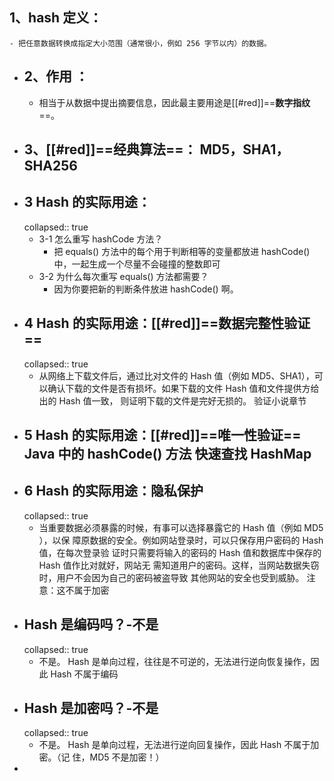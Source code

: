 ## 1、hash 定义：
	- 把任意数据转换成指定⼤⼩范围（通常很⼩，例如 256 字节以内）的数据。
- ## 2、作⽤ ：
	- 相当于从数据中提出摘要信息，因此最主要⽤途是[[#red]]==**数字指纹**==。
- ## 3、[[#red]]==**经典算法**==： MD5，SHA1，SHA256
- ## 3 Hash 的实际⽤途：
  collapsed:: true
	- 3-1  怎么重写 hashCode ⽅法？
		- 把 equals() ⽅法中的每个⽤于判断相等的变量都放进 hashCode() 中，⼀起⽣成⼀个尽量不会碰撞的整数即可
	- 3-2  为什么每次重写 equals() ⽅法都需要？
		- 因为你要把新的判断条件放进 hashCode() 啊。
- ## 4 Hash 的实际⽤途：[[#red]]==**数据完整性验证**==
  collapsed:: true
	- 从⽹络上下载⽂件后，通过⽐对⽂件的 Hash 值（例如 MD5、SHA1），可以确认下载的⽂件是否有损坏。如果下载的⽂件 Hash 值和⽂件提供⽅给出的 Hash 值⼀致， 则证明下载的⽂件是完好⽆损的。   验证小说章节
- ## 5 Hash 的实际⽤途：[[#red]]==**唯⼀性验证**== Java 中的 hashCode() ⽅法     快速查找     HashMap
- ## 6 Hash 的实际⽤途：隐私保护
  collapsed:: true
	- 当重要数据必须暴露的时候，有事可以选择暴露它的 Hash 值（例如 MD5 ），以保 障原数据的安全。例如⽹站登录时，可以只保存⽤户密码的 Hash 值，在每次登录验 证时只需要将输⼊的密码的 Hash 值和数据库中保存的 Hash 值作⽐对就好，⽹站⽆ 需知道⽤户的密码。这样，当⽹站数据失窃时，⽤户不会因为⾃⼰的密码被盗导致 其他⽹站的安全也受到威胁。
	  注意：这不属于加密
- ## Hash 是编码吗？-不是
  collapsed:: true
	- 不是。 Hash 是单向过程，往往是不可逆的，⽆法进⾏逆向恢复操作，因此 Hash 不属于编码
- ## Hash 是加密吗？-不是
  collapsed:: true
	- 不是。 Hash 是单向过程，⽆法进⾏逆向回复操作，因此 Hash 不属于加密。（记 住，MD5 不是加密！）
-